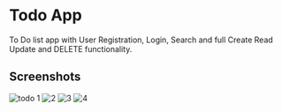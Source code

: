 # Todo App

To Do list app with User Registration, Login, Search and full Create Read Update and DELETE functionality.
## Screenshots

![todo 1](https://user-images.githubusercontent.com/110675248/207614704-80525914-14c3-4897-b89b-2b73602e9a93.JPG)
![2](https://user-images.githubusercontent.com/110675248/207614734-a92f9b73-cd01-41da-a28c-7a1e3492e584.JPG)
![3](https://user-images.githubusercontent.com/110675248/207614748-b3854dcb-beb7-489d-9e26-184809c8ed6d.JPG)
![4](https://user-images.githubusercontent.com/110675248/207614761-adeea28d-64dc-4b7a-9208-be8727bc2bdd.JPG)
